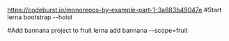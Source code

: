 https://codeburst.io/monorepos-by-example-part-1-3a883b49047e
#Start
lerna bootstrap --hoist

#Add bannana project to fruit
lerna add bannana --scope=fruit
